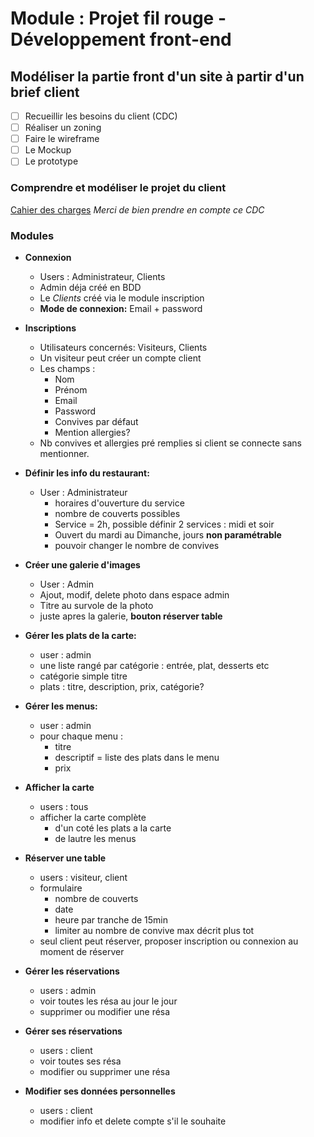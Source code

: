 # Module : Projet fil rouge - Développement front-end

## Modéliser la partie front d'un site à partir d'un brief client

- [ ] Recueillir les besoins du client (CDC)
- [ ] Réaliser un zoning
- [ ] Faire le wireframe
- [ ] Le Mockup
- [ ] Le prototype

### Comprendre et modéliser le projet du client

[Cahier des charges](./CDC_Quai_Antique.pdf)
*Merci de bien prendre en compte ce CDC*

### Modules

- **Connexion**
  - Users : Administrateur, Clients
  - Admin déja créé en BDD
  - Le *Clients* créé via le module inscription
  - **Mode de connexion:** Email + password

- **Inscriptions**
  - Utilisateurs concernés: Visiteurs, Clients
  - Un visiteur peut créer un compte client
  - Les champs :
    - Nom
    - Prénom
    - Email
    - Password
    - Convives par défaut
    - Mention allergies?
  - Nb convives et allergies pré remplies si client se connecte sans mentionner.


- **Définir les info du restaurant:**
  - User : Administrateur
    - horaires d'ouverture du service
    - nombre de couverts possibles
    - Service = 2h, possible définir 2 services : midi et soir
    - Ouvert du mardi au Dimanche, jours **non paramétrable**
    - pouvoir changer le nombre de convives


- **Créer une galerie d'images**
  - User : Admin
  - Ajout, modif, delete photo dans espace admin
  - Titre au survole de la photo
  - juste apres la galerie, **bouton réserver table**


- **Gérer les plats de la carte:**
  - user : admin
  - une liste rangé par catégorie : entrée, plat, desserts etc
  - catégorie simple titre
  - plats : titre, description, prix, catégorie?


- **Gérer les menus:**
  - user : admin
  - pour chaque menu :
    - titre
    - descriptif = liste des plats dans le menu
    - prix


- **Afficher la carte**
  - users : tous
  - afficher la carte complète
    - d'un coté les plats a la carte
    - de lautre les menus


- **Réserver une table**
  - users : visiteur, client
  - formulaire
    - nombre de couverts
    - date
    - heure par tranche de 15min
    - limiter au nombre de convive max décrit plus tot
  - seul client peut réserver, proposer inscription ou connexion au moment de réserver


- **Gérer les réservations**
  - users : admin
  - voir toutes les résa au jour le jour
  - supprimer ou modifier une résa


- **Gérer ses réservations**
  - users : client
  - voir toutes ses résa
  - modifier ou supprimer une résa


- **Modifier ses données personnelles**
  - users : client
  - modifier info et delete compte s'il le souhaite

